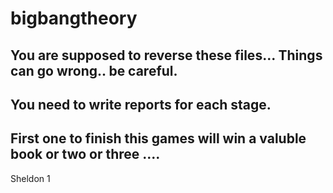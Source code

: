 # bigbangtheory

## You are supposed to reverse these files... Things can go wrong.. be careful.
## You need to write reports for each stage.
## First one to finish this games will win a valuble book or two or three .... 

Sheldon 1
